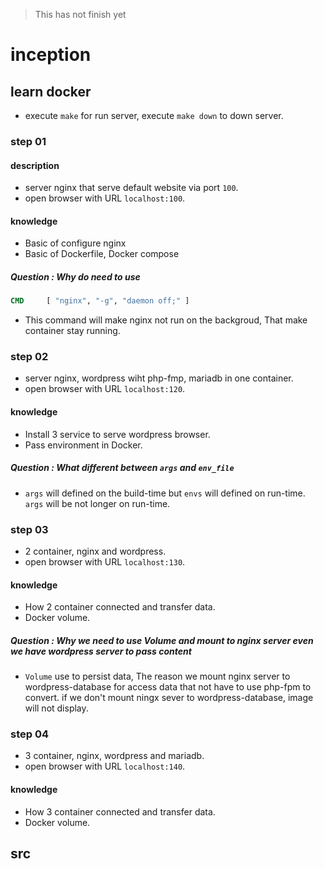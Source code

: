 > This has not finish yet
# inception
## learn docker
- execute `make` for run server, execute `make down` to down server.
### step 01
#### description
- server nginx that serve default website via port `100`.
- open browser with URL `localhost:100`.
#### knowledge
- Basic of configure nginx
- Basic of Dockerfile, Docker compose
##### Question : Why do need to use
```Dockerfile
CMD		[ "nginx", "-g", "daemon off;" ]
```
- This command will make nginx not run on the backgroud, That make container stay running.
### step 02
- server nginx, wordpress wiht php-fmp, mariadb in one container.
- open browser with URL `localhost:120`.
#### knowledge
- Install 3 service to serve wordpress browser.
- Pass environment in Docker.
##### Question : What different between `args` and `env_file`
- `args` will defined on the build-time but `envs` will defined on run-time. `args` will be not longer on run-time.
### step 03
- 2 container, nginx and wordpress.
- open browser with URL `localhost:130`.
#### knowledge
- How 2 container connected and transfer data.
- Docker volume.
##### Question : Why we need to use *Volume* and mount to nginx server even we have wordpress server to pass content
- `Volume` use to persist data, The reason we mount nginx server to wordpress-database for access data that not have to use php-fpm to convert. if we don't mount ningx sever to wordpress-database, image will not display.
### step 04
- 3 container, nginx, wordpress and mariadb.
- open browser with URL `localhost:140`.
#### knowledge
- How 3 container connected and transfer data.
- Docker volume.

## src